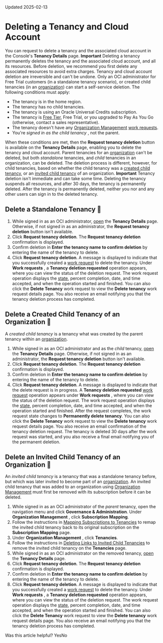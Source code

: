 Updated 2025-02-13
# Deleting a Tenancy and Cloud Account
You can request to delete a tenancy and the associated cloud account in the Console's **Tenancy Details** page.
**Important** Deleting a tenancy permanently deletes the tenancy and the associated cloud account, and all its resources. Before deletion, we recommend you first delete any associated resources to avoid extra charges. Tenancy and cloud account deletion are irreversible and can't be undone. 
Only an OCI administrator for Free Trial customers (in a standalone tenancy scenario), or created child tenancies (in an [organization](https://docs.oracle.com/en-us/iaas/Content/General/organization/organization_management_overview.htm#organization_management_overview "Use Organization Management to centrally manage many tenancies, invite and create child tenancies, view and map subscriptions, and create and attach governance rules to tenancies in an organization.")) can start a self-service deletion. The following conditions must apply:
  * The tenancy is in the home region.
  * The tenancy has no child tenancies.
  * The tenancy is using an Oracle Universal Credits subscription.
  * The tenancy is [Free Tier](https://docs.oracle.com/en-us/iaas/Content/General/Tasks/deleting_tenancy_freetier.htm#deleting_tenancy_freetier "You can request to delete a Oracle Cloud Infrastructure Free Tier tenancy and cloud account from the Console's Tenancy Details page."), Free Trial, or you upgraded to Pay As You Go (otherwise, contact a sales representative).
  * The tenancy doesn't have any [Organization Management](https://docs.oracle.com/en-us/iaas/Content/General/organization/organization_management_overview.htm#organization_management_overview "Use Organization Management to centrally manage many tenancies, invite and create child tenancies, view and map subscriptions, and create and attach governance rules to tenancies in an organization.") [work requests](https://docs.oracle.com/en-us/iaas/Content/General/Concepts/workrequestoverview.htm#Work_Requests "Work requests help you monitor long-running operations such as database backups or the provisioning of compute instances.").
  * You're _signed in as the child tenancy_ , not the parent.


When these conditions are met, then the **Request tenancy deletion** button is available on the **Tenancy Details** page, enabling you to delete the tenancy and cloud account.
Parent tenancies for an [organization](https://docs.oracle.com/en-us/iaas/Content/General/organization/organization_management_overview.htm#organization_management_overview "Use Organization Management to centrally manage many tenancies, invite and create child tenancies, view and map subscriptions, and create and attach governance rules to tenancies in an organization.") can't be deleted, but both _standalone_ tenancies, and _child_ tenancies in an organization, can be deleted. The deletion process is different, however, for child tenancies, based on whether the child tenancy was a [created child tenancy](https://docs.oracle.com/en-us/iaas/Content/General/Tasks/deleting_tenancy.htm#deleting_tenancy__delete-createdchild), or an [invited child tenancy](https://docs.oracle.com/en-us/iaas/Content/General/Tasks/deleting_tenancy.htm#deleting_tenancy__delete-invitedchild) of an organization. 
**Important** Tenancy deletion isn't immediate and can take some time. Deleting the tenancy suspends all resources, and after 30 days, the tenancy is permanently deleted. After the tenancy is permanently deleted, neither you nor and any other users can sign in to the deleted tenancy.
## Delete a Standalone Tenancy 🔗 
  1. While signed in as an OCI administrator, [open](https://docs.oracle.com/en-us/iaas/Content/Identity/Tasks/managingtenancy.htm#view) the **Tenancy Details** page. Otherwise, if not signed in as an administrator, the **Request tenancy deletion** button isn't available. 
  2. Click **Request tenancy deletion**. The **Request tenancy deletion** confirmation is displayed. 
  3. Confirm deletion in **Enter the tenancy name to confirm deletion** by entering the name of the tenancy to delete. 
  4. Click **Request tenancy deletion**. A message is displayed to indicate that you successfully created a [work request](https://docs.oracle.com/en-us/iaas/Content/General/Concepts/workrequestoverview.htm#Work_Requests "Work requests help you monitor long-running operations such as database backups or the provisioning of compute instances.") to delete the tenancy.
Under **Work requests** , a **Tenancy deletion requested** operation appears, where you can view the status of the deletion request. The work request operation displays the [state](https://docs.oracle.com/en-us/iaas/Content/General/Concepts/workrequestoverview.htm#monitor), percent completion, date, and time accepted, and when the operation started and finished.
You can also click the **Delete Tenancy** work request to view the **Delete tenancy** work request details page. You also receive an email notifying you that the tenancy deletion process has completed.


## Delete a Created Child Tenancy of an Organization 🔗 
A _created child tenancy_ is a tenancy what was created by the parent tenancy within an [organization](https://docs.oracle.com/en-us/iaas/Content/General/organization/organization_management_overview.htm#organization_management_overview "Use Organization Management to centrally manage many tenancies, invite and create child tenancies, view and map subscriptions, and create and attach governance rules to tenancies in an organization.").
  1. While signed in as an OCI administrator and as the _child_ tenancy, [open](https://docs.oracle.com/en-us/iaas/Content/Identity/Tasks/managingtenancy.htm#view) the **Tenancy Details** page. Otherwise, if not signed in as an administrator, the **Request tenancy deletion** button isn't available. 
  2. Click **Request tenancy deletion**. The **Request tenancy deletion** confirmation is displayed.
  3. Confirm deletion in **Enter the tenancy name to confirm deletion** by entering the name of the tenancy to delete.
  4. Click **Request tenancy deletion**. A message is displayed to indicate that the delete request is in progress. A **Tenancy deletion requested** [work request](https://docs.oracle.com/en-us/iaas/Content/General/Concepts/workrequestoverview.htm#Work_Requests "Work requests help you monitor long-running operations such as database backups or the provisioning of compute instances.") operation appears under **Work requests** , where you can view the status of the deletion request. 
The work request operation displays the [state](https://docs.oracle.com/en-us/iaas/Content/General/Concepts/workrequestoverview.htm#monitor), percent completion, date, and time accepted, and when the operation started and finished. After the request completes, the work request state changes to **Permanently delete tenancy**.
You can also click the **Delete Tenancy** work request to view the **Delete tenancy** work request details page.
You also receive an email confirmation of the tenancy deletion request. The tenancy is deleted 30 days after the work request was started, and you also receive a final email notifying you of the permanent deletion.


## Delete an Invited Child Tenancy of an Organization 🔗 
An _invited child tenancy_ is a tenancy that was a standalone tenancy before, but which was later invited to become part of an [organization](https://docs.oracle.com/en-us/iaas/Content/General/organization/organization_management_overview.htm#organization_management_overview "Use Organization Management to centrally manage many tenancies, invite and create child tenancies, view and map subscriptions, and create and attach governance rules to tenancies in an organization."). An invited child tenancy that was added to an organization using [Organization Management](https://docs.oracle.com/en-us/iaas/Content/General/organization/organization_management_overview.htm#organization_management_overview "Use Organization Management to centrally manage many tenancies, invite and create child tenancies, view and map subscriptions, and create and attach governance rules to tenancies in an organization.") must first be removed with its subscription before it can be deleted.
  1. While signed in as an OCI administrator of the _parent_ tenancy, open the navigation menu and click **Governance & Administration**. Under **Organization Management** , click **Subscription Mapping**.
  2. Follow the instructions in [Mapping Subscriptions to Tenancies](https://docs.oracle.com/en-us/iaas/Content/General/organization/subscription-mapping-create.htm#subscription_mapping_create "Map tenancies to subscriptions within Organization Management.") to remap the invited child tenancy back to its original subscription on the **Subscription Mapping** page.
  3. Under **Organization Management** , click **Tenancies**.
  4. Follow the instructions in [Deleting Links to Invited Child Tenancies](https://docs.oracle.com/en-us/iaas/Content/General/organization/link-delete.htm#delete_link "Use the link termination workflow to remove an invited child tenancy.") to remove the invited child tenancy on the **Tenancies** page.
  5. While signed in as an OCI administrator on the removed tenancy, [open](https://docs.oracle.com/en-us/iaas/Content/Identity/Tasks/managingtenancy.htm#view) the **Tenancy Details** page.
  6. Click **Request tenancy deletion**. The **Request tenancy deletion** confirmation is displayed.
  7. Confirm deletion in **Enter the tenancy name to confirm deletion** by entering the name of the tenancy to delete.
  8. Click **Request tenancy deletion**. A message is displayed to indicate that you successfully created a [work request](https://docs.oracle.com/en-us/iaas/Content/General/Concepts/workrequestoverview.htm#Work_Requests "Work requests help you monitor long-running operations such as database backups or the provisioning of compute instances.") to delete the tenancy.
Under **Work requests** , a **Tenancy deletion requested** operation appears, where you can view the status of the deletion request. The work request operation displays the [state](https://docs.oracle.com/en-us/iaas/Content/General/Concepts/workrequestoverview.htm#monitor), percent completion, date, and time accepted, and when the operation started and finished.
You can also click the **Delete Tenancy** work request to view the **Delete tenancy** work request details page. You also receive an email notifying you that the tenancy deletion process has completed.


Was this article helpful?
YesNo


